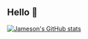 ## Hello 👋

[![Jameson's GitHub stats](https://github-readme-stats.vercel.app/api?username=jameson-crate)](https://github.com/anuraghazra/github-readme-stats)
